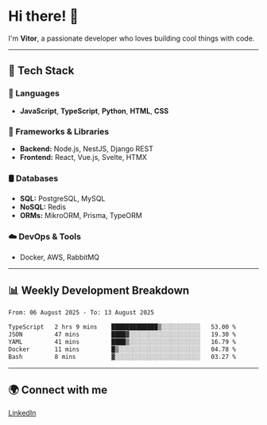 
# Hi there! 👋

I'm **Vitor**, a passionate developer who loves building cool things with code.

---
## 🔧 Tech Stack

### 📌 Languages
- **JavaScript**, **TypeScript**, **Python**, **HTML**, **CSS**

### 🚀 Frameworks & Libraries
- **Backend:** Node.js, NestJS, Django REST
- **Frontend:** React, Vue.js, Svelte, HTMX

### 🛢️ Databases
- **SQL:** PostgreSQL, MySQL
- **NoSQL:** Redis
- **ORMs:** MikroORM, Prisma, TypeORM

### ☁️ DevOps & Tools
- Docker, AWS, RabbitMQ

---
## 📊 Weekly Development Breakdown

<!--START_SECTION:waka-->

```txt
From: 06 August 2025 - To: 13 August 2025

TypeScript   2 hrs 9 mins    █████████████▒░░░░░░░░░░░   53.00 %
JSON         47 mins         ████▓░░░░░░░░░░░░░░░░░░░░   19.30 %
YAML         41 mins         ████▒░░░░░░░░░░░░░░░░░░░░   16.79 %
Docker       11 mins         █▒░░░░░░░░░░░░░░░░░░░░░░░   04.78 %
Bash         8 mins          ▓░░░░░░░░░░░░░░░░░░░░░░░░   03.27 %
```

<!--END_SECTION:waka-->

---
## 🌍 Connect with me
[LinkedIn](https://www.linkedin.com/in/vitorlc)
